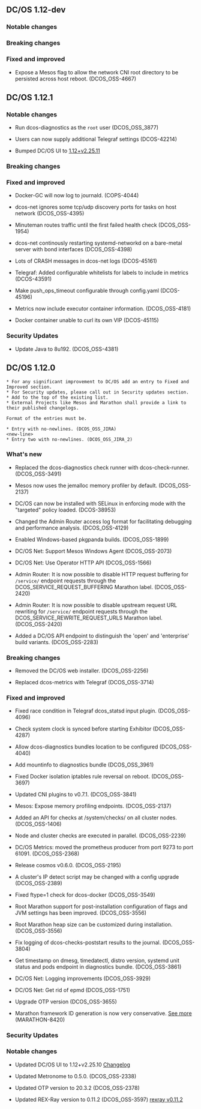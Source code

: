 ## DC/OS 1.12-dev

### Notable changes

### Breaking changes

### Fixed and improved

* Expose a Mesos flag to allow the network CNI root directory to be persisted across host reboot. (DCOS_OSS-4667)

## DC/OS 1.12.1

### Notable changes

* Run dcos-diagnostics as the `root` user (DCOS_OSS_3877)

* Users can now supply additional Telegraf settings (DCOS-42214)

* Bumped DC/OS UI to [1.12+v2.25.11](https://github.com/dcos/dcos-ui/releases/tag/1.12%2Bv2.25.11)

### Breaking changes

### Fixed and improved

* Docker-GC will now log to journald. (COPS-4044)

* dcos-net ignores some tcp/udp discovery ports for tasks on host network (DCOS_OSS-4395)

* Minuteman routes traffic until the first failed health check (DCOS_OSS-1954)

* dcos-net continously restarting systemd-networkd on a bare-metal server with bond interfaces (DCOS_OSS-4398)

* Lots of CRASH messages in dcos-net logs (DCOS-45161)

* Telegraf: Added configurable whitelists for labels to include in metrics (DCOS-43591)

* Make push_ops_timeout configurable through config.yaml (DCOS-45196)

* Metrics now include executor container information. (DCOS_OSS-4181)

* Docker container unable to curl its own VIP (DCOS-45115)

### Security Updates

* Update Java to 8u192. (DCOS_OSS-4381)


## DC/OS 1.12.0

```
* For any significant improvement to DC/OS add an entry to Fixed and Improved section.
* For Security updates, please call out in Security updates section.
* Add to the top of the existing list.
* External Projects like Mesos and Marathon shall provide a link to their published changelogs.

Format of the entries must be.

* Entry with no-newlines. (DCOS_OSS_JIRA)
<new-line>
* Entry two with no-newlines. (DCOS_OSS_JIRA_2)
```

### What's new

* Replaced the dcos-diagnostics check runner with dcos-check-runner. (DCOS_OSS-3491)

* Mesos now uses the jemalloc memory profiler by default. (DCOS_OSS-2137)

* DC/OS can now be installed with SELinux in enforcing mode with the "targeted" policy loaded. (DCOS-38953)

* Changed the Admin Router access log format for facilitating debugging and performance analysis. (DCOS_OSS-4129)

* Enabled Windows-based pkgpanda builds. (DCOS_OSS-1899)

* DC/OS Net: Support Mesos Windows Agent (DCOS_OSS-2073)

* DC/OS Net: Use Operator HTTP API (DCOS_OSS-1566)

* Admin Router: It is now possible to disable HTTP request buffering for `/service/` endpoint requests through the DCOS_SERVICE_REQUEST_BUFFERING Marathon label. (DCOS_OSS-2420)

* Admin Router: It is now possible to disable upstream request URL rewriting for `/service/` endpoint requests through the DCOS_SERVICE_REWRITE_REQUEST_URLS Marathon label. (DCOS_OSS-2420)

* Added a DC/OS API endpoint to distinguish the 'open' and 'enterprise' build variants. (DCOS_OSS-2283)


### Breaking changes

* Removed the DC/OS web installer. (DCOS_OSS-2256)

* Replaced dcos-metrics with Telegraf (DCOS_OSS-3714)


### Fixed and improved

* Fixed race condition in Telegraf dcos_statsd input plugin. (DCOS_OSS-4096)

* Check system clock is synced before starting Exhibitor (DCOS_OSS-4287)

* Allow dcos-diagnostics bundles location to be configured (DCOS_OSS-4040)

* Add mountinfo to diagnostics bundle (DCOS_OSS_3961)

* Fixed Docker isolation iptables rule reversal on reboot. (DCOS_OSS-3697)

* Updated CNI plugins to v0.7.1. (DCOS_OSS-3841)

* Mesos: Expose memory profiling endpoints. (DCOS_OSS-2137)

* Added an API for checks at /system/checks/ on all cluster nodes. (DCOS_OSS-1406)

* Node and cluster checks are executed in parallel. (DCOS_OSS-2239)

* DC/OS Metrics: moved the prometheus producer from port 9273 to port 61091. (DCOS_OSS-2368)

* Release cosmos v0.6.0. (DCOS_OSS-2195)

* A cluster's IP detect script may be changed with a config upgrade (DCOS_OSS-2389)

* Fixed ftype=1 check for dcos-docker (DCOS_OSS-3549)

* Root Marathon support for post-installation configuration of flags and JVM settings has been improved. (DCOS_OSS-3556)

* Root Marathon heap size can be customized during installation. (DCOS_OSS-3556)

* Fix logging of dcos-checks-poststart results to the journal. (DCOS_OSS-3804)

* Get timestamp on dmesg, timedatectl, distro version, systemd unit status and pods endpoint in diagnostics bundle. (DCOS_OSS-3861)

* DC/OS Net: Logging improvements (DCOS_OSS-3929)

* DC/OS Net: Get rid of epmd (DCOS_OSS-1751)

* Upgrade OTP version (DCOS_OSS-3655)

* Marathon framework ID generation is now very conservative. [See more](https://github.com/mesosphere/marathon/blob/master/changelog.md#marathon-framework-id-generation-is-now-very-conservative) (MARATHON-8420)


### Security Updates


### Notable changes

* Updated DC/OS UI to 1.12+v2.25.10 [Changelog](https://github.com/dcos/dcos-ui/releases/tag/1.12+v2.25.10)

* Updated Metronome to 0.5.0. (DCOS_OSS-2338)

* Updated OTP version to 20.3.2 (DCOS_OSS-2378)

* Updated REX-Ray version to 0.11.2 (DCOS_OSS-3597) [rexray v0.11.2](https://github.com/rexray/rexray/releases/tag/v0.11.2)
